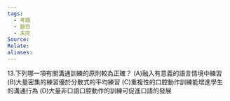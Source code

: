 ```yaml
---
tags:
  - 考題
  - 題目
  - 未完
Source:
Relate: 
aliases:
---
```

13.下列哪一項有關溝通訓練的原則較為正確？
(A)融入有意義的語言情境中練習
(B)大量密集的練習優於分散式的平均練習
(C)重複性的口腔動作訓練能增進學生的溝通行為
(D)大量非口語口腔動作的訓練可促進口語的發展

